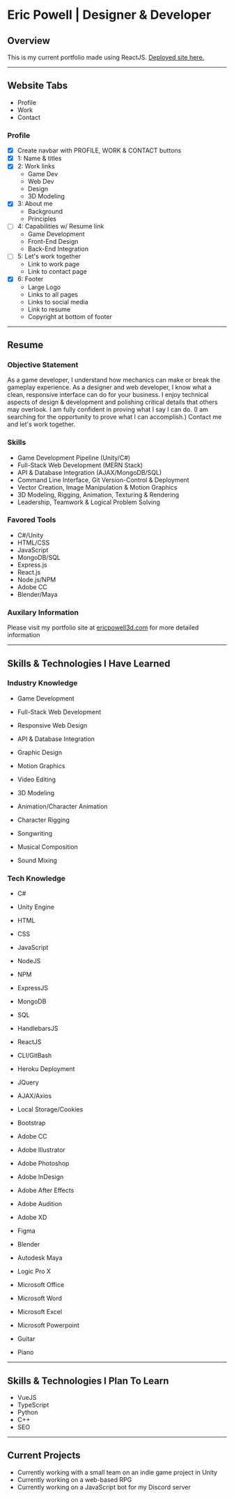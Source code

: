 # Eric Powell | Designer & Developer

## Overview

This is my current portfolio made using ReactJS. [Deployed site here.](https://ericpowell3d.com)

- - -

## Website Tabs

* Profile
* Work
* Contact

### Profile

* [X] Create navbar with PROFILE, WORK & CONTACT buttons
* [X] 1: Name & titles
* [X] 2: Work links
    * Game Dev
    * Web Dev
    * Design
    * 3D Modeling
* [X] 3: About me
    * Background
    * Principles
* [ ] 4: Capabilities w/ Resume link
    * Game Development
    * Front-End Design
    * Back-End Integration
* [ ] 5: Let's work together
    * Link to work page
    * Link to contact page
* [X] 6: Footer
    * Large Logo
    * Links to all pages
    * Links to social media
    * Link to resume
    * Copyright at bottom of footer

- - -

## Resume

### Objective Statement

As a game developer, I understand how mechanics can make or break the gameplay experience.
As a designer and web developer, I know what a clean, responsive interface can do for your business.
I enjoy technical aspects of design & development and polishing critical details that others may overlook.
I am fully confident in proving what I say I can do. (I am searching for the opportunity to prove what I can accomplish.)
Contact me and let's work together.

### Skills

* Game Development Pipeline (Unity/C#)
* Full-Stack Web Development (MERN Stack)
* API & Database Integration (AJAX/MongoDB/SQL)
* Command Line Interface, Git Version-Control & Deployment 
* Vector Creation, Image Manipulation & Motion Graphics
* 3D Modeling, Rigging, Animation, Texturing & Rendering
* Leadership, Teamwork & Logical Problem Solving

### Favored Tools

* C#/Unity
* HTML/CSS
* JavaScript
* MongoDB/SQL
* Express.js
* React.js
* Node.js/NPM
* Adobe CC
* Blender/Maya

### Auxilary Information

Please visit my portfolio site at [ericpowell3d.com](https://ericpowell3d.com) for more detailed information

- - -

## Skills & Technologies I Have Learned

### Industry Knowledge

* Game Development

* Full-Stack Web Development
* Responsive Web Design
* API & Database Integration

* Graphic Design
* Motion Graphics
* Video Editing

* 3D Modeling
* Animation/Character Animation
* Character Rigging

* Songwriting
* Musical Composition
* Sound Mixing

### Tech Knowledge

* C#
* Unity Engine

* HTML
* CSS
* JavaScript
* NodeJS
* NPM
* ExpressJS
* MongoDB
* SQL
* HandlebarsJS
* ReactJS

* CLI/GitBash
* Heroku Deployment

* JQuery
* AJAX/Axios
* Local Storage/Cookies
* Bootstrap

* Adobe CC
* Adobe Illustrator
* Adobe Photoshop
* Adobe InDesign
* Adobe After Effects
* Adobe Audition
* Adobe XD
* Figma

* Blender
* Autodesk Maya

* Logic Pro X

* Microsoft Office
* Microsoft Word
* Microsoft Excel
* Microsoft Powerpoint

* Guitar
* Piano

- - -

## Skills & Technologies I Plan To Learn

* VueJS
* TypeScript
* Python
* C++
* SEO

- - -

## Current Projects

* Currently working with a small team on an indie game project in Unity
* Currently working on a web-based RPG
* Currently working on a JavaScript bot for my Discord server